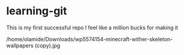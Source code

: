 # learning-git

This is my first successful repo I feel like a million bucks for making it

/home/olamide/Downloads/wp5574154-minecraft-wither-skeleton-wallpapers (copy).jpg
